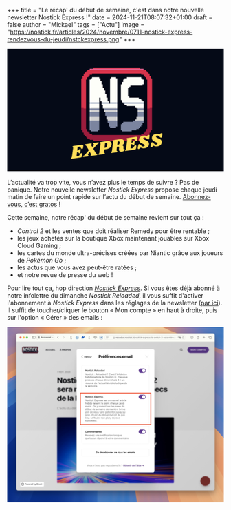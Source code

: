 +++
title = "Le récap' du début de semaine, c'est dans notre nouvelle newsletter Nostick Express !"
date = 2024-11-21T08:07:32+01:00
draft = false
author = "Mickael"
tags = ["Actu"]
image = "https://nostick.fr/articles/2024/novembre/0711-nostick-express-rendezvous-du-jeudi/nstckexpress.png"
+++

![Logo Nostick](nstckexpress.png "") 

L’actualité va trop vite, vous n’avez plus le temps de suivre ? Pas de panique. Notre nouvelle newsletter *Nostick Express* propose chaque jeudi matin de faire un point rapide sur l’actu du début de semaine. [Abonnez-vous, c’est gratos](https://reloaded.nostick.fr/nostick-express-la-switch-2-sera-retrocompatible-les-specs-de-la-ps5-pro/) !

Cette semaine, notre récap' du début de semaine revient sur tout ça :

- *Control 2* et les ventes que doit réaliser Remedy pour être rentable ;
- les jeux achetés sur la boutique Xbox maintenant jouables sur Xbox Cloud Gaming ;
- les cartes du monde ultra-précises créées par Niantic grâce aux joueurs de *Pokémon Go* ;
- les actus que vous avez peut-être ratées ;
- et notre revue de presse du web !

Pour lire tout ça, hop direction *[Nostick Express](https://reloaded.nostick.fr/nostick-express-la-switch-2-sera-retrocompatible-les-specs-de-la-ps5-pro/)*. Si vous êtes déjà abonné à notre infolettre du dimanche *Nostick Reloaded*, il vous suffit d'activer l'abonnement à *Nostick Express* dans les réglages de la newsletter ([par ici](https://reloaded.nostick.fr/)). Il suffit de toucher/cliquer le bouton « Mon compte » en haut à droite, puis sur l'option « Gérer » des emails :

![Ghost newsletter](nostick-preferences-newsletter.jpg "")
